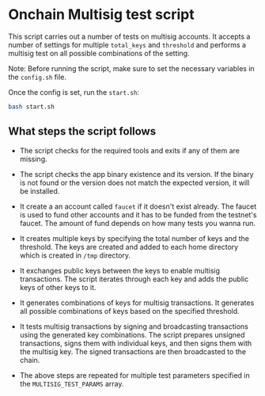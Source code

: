 # Onchain Multisig test script

This script carries out a number of tests on multisig accounts.
It accepts a number of settings for multiple `total_keys` and `threshold` and performs a multisig test on all possible combinations of the setting.

Note: Before running the script, make sure to set the necessary variables in the `config.sh` file.

Once the config is set, run the `start.sh`:

```bash
bash start.sh
```

## What steps the script follows

* The script checks for the required tools and exits if any of them are missing.

* The script checks the app binary existence and its version. If the binary is not found or the version does not match the expected version, it will be installed.

* It create a an account called `faucet` if it doesn't exist already. The faucet is used to fund other accounts and it has to be funded from the testnet's faucet. The amount of fund depends on how many tests you wanna run.

* It creates multiple keys by specifying the total number of keys and the threshold. The keys are created and added to each home directory which is created in `/tmp` directory.

* It exchanges public keys between the keys to enable multisig transactions. The script iterates through each key and adds the public keys of other keys to it.

* It generates combinations of keys for multisig transactions. It generates all possible combinations of keys based on the specified threshold.

* It tests multisig transactions by signing and broadcasting transactions using the generated key combinations. The script prepares unsigned transactions, signs them with individual keys, and then signs them with the multisig key. The signed transactions are then broadcasted to the chain.

* The above steps are repeated for multiple test parameters specified in the `MULTISIG_TEST_PARAMS` array.
